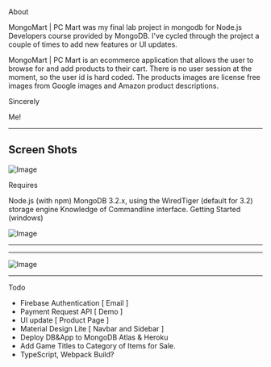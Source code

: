 About

MongoMart | PC Mart was my final lab project in mongodb for Node.js Developers course provided by MongoDB. 
I've cycled through the project a couple of times to add new features or UI updates.

MongoMart | PC Mart is an ecommerce application that allows the user to browse for and add products to their cart.
There is no user session at the moment, so the user id is hard coded. The products images are license free images from
Google images and Amazon product descriptions.

 Sincerely
 
 Me!
 
----------------------------------------------------------------------------------------------------------------------

Screen Shots
------------------


![Image](https://github.com/zimejin/Mongo-Mart-MongoDB-Node-Express-Application-/blob/master/screen-shot/sreen%20mart.png.png?raw=true)


Requires

Node.js (with npm)
MongoDB 3.2.x, using the WiredTiger (default for 3.2) storage engine
Knowledge of Commandline interface.
Getting Started (windows)


![Image](https://github.com/zimejin/Mongo-Mart-MongoDB-Node-Express-Application-/blob/master/screen-shot/pc%20mart.jpg.jpg?raw=true)

----------------------------------------------------------------------------------------------------------------------

----------------------------------------------------------------------------------------------------------------------

![Image](https://github.com/zimejin/Mongo-Mart-MongoDB-Node-Express-Application-/blob/master/screen-shot/ScreenShot%20mart.png.png?raw=true)


----------------------------------------------------------------------------------------------------------------------


Todo

* Firebase Authentication [ Email ]
* Payment Request API [ Demo ] 
* UI update [ Product Page ]
* Material Design Lite [ Navbar and Sidebar ]
* Deploy DB&App to MongoDB Atlas & Heroku 
* Add Game Titles to Category of Items for Sale.
* TypeScript, Webpack Build?
